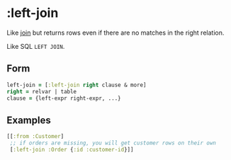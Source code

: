 # :left-join

Like [join](join.md) but returns rows even if there are no matches in the right relation.

Like SQL `LEFT JOIN`.

## Form

```clojure 
left-join = [:left-join right clause & more]
right = relvar | table
clause = {left-expr right-expr, ...}
```

## Examples

```clojure
[[:from :Customer]
 ;; if orders are missing, you will get customer rows on their own
 [:left-join :Order {:id :customer-id}]]
```